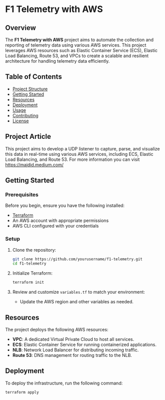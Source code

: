 # F1 Telemetry with AWS

## Overview

The **F1 Telemetry with AWS** project aims to automate the collection and reporting of telemetry data using various AWS services. This project leverages AWS resources such as Elastic Container Service (ECS), Elastic Load Balancing, Route 53, and VPCs to create a scalable and resilient architecture for handling telemetry data efficiently.

## Table of Contents

- [Project Structure](#project-structure)
- [Getting Started](#getting-started)
- [Resources](#resources)
- [Deployment](#deployment)
- [Usage](#usage)
- [Contributing](#contributing)
- [License](#license)

## Project Article
This project aims to develop a UDP listener to capture, parse, and visualize this data in real-time using various AWS services, including ECS, Elastic Load Balancing, and Route 53.
For more information you can visit https://majdid.medium.com/

## Getting Started

### Prerequisites

Before you begin, ensure you have the following installed:

- [Terraform](https://www.terraform.io/downloads.html)
- An AWS account with appropriate permissions
- AWS CLI configured with your credentials

### Setup

1. Clone the repository:
    ```bash
    git clone https://github.com/yourusername/f1-telemetry.git
    cd f1-telemetry
    ```

2. Initialize Terraform:
    ```bash
    terraform init
    ```

3. Review and customize `variables.tf` to match your environment:
    - Update the AWS region and other variables as needed.

## Resources

The project deploys the following AWS resources:

- **VPC**: A dedicated Virtual Private Cloud to host all services.
- **ECS**: Elastic Container Service for running containerized applications.
- **NLB**: Network Load Balancer for distributing incoming traffic.
- **Route 53**: DNS management for routing traffic to the NLB.

## Deployment

To deploy the infrastructure, run the following command:

```bash
terraform apply

